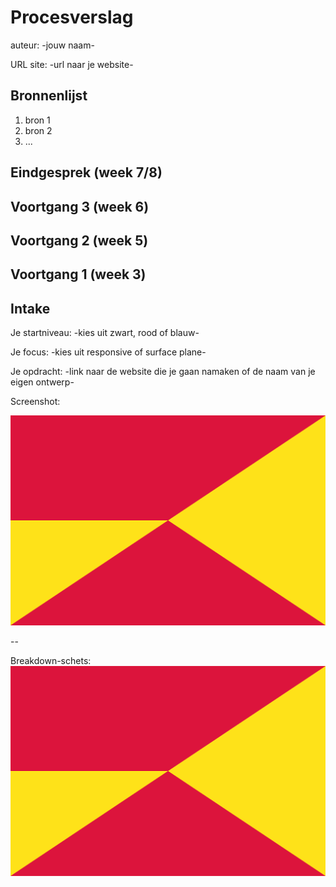 # Procesverslag
auteur: -jouw naam-

URL site: -url naar je website-

## Bronnenlijst
1. bron 1
2. bron 2
3. ...

## Eindgesprek (week 7/8)

## Voortgang 3 (week 6)

## Voortgang 2 (week 5)

## Voortgang 1 (week 3)

## Intake

Je startniveau: -kies uit zwart, rood of blauw-

Je focus: -kies uit responsive of surface plane-

Je opdracht: -link naar de website die je gaan namaken of de naam van je eigen ontwerp-

Screenshot: 

![screenshot(s) van de website die je gaat namaken of afbeelding(en) van je eigen ontwerp](images/vlag1.png)

--

Breakdown-schets:
![-voorlopige breakdownschets van de site die je gaat maken-](images/vlag1.png)





